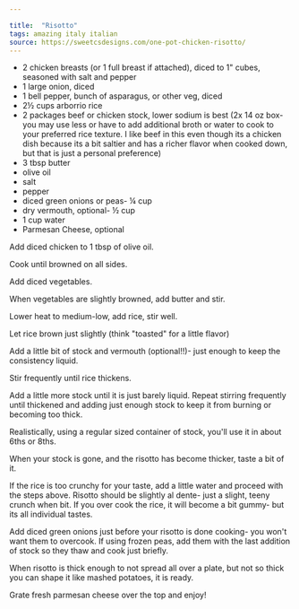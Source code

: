 ```yaml
---

title:  "Risotto"
tags: amazing italy italian
source: https://sweetcsdesigns.com/one-pot-chicken-risotto/
---
```

* 2 chicken breasts (or 1 full breast if attached), diced to 1" cubes, seasoned with salt and pepper
* 1 large onion, diced
* 1 bell pepper, bunch of asparagus, or other veg, diced
* 2½ cups arborrio rice
* 2 packages beef or chicken stock, lower sodium is best (2x 14 oz box- you may use less or have to add additional broth or water to cook to your preferred rice texture. I like beef in this even though its a chicken dish because its a bit saltier and has a richer flavor when cooked down, but that is just a personal preference)
* 3 tbsp butter
* olive oil
* salt
* pepper
* diced green onions or peas- ¼ cup
* dry vermouth, optional- ½ cup
* 1 cup water
* Parmesan Cheese, optional


Add diced chicken to 1 tbsp of olive oil.

Cook until browned on all sides.

Add diced vegetables.

When vegetables are slightly browned, add butter and stir.

Lower heat to medium-low, add rice, stir well.

Let rice brown just slightly (think "toasted" for a little flavor)

Add a little bit of stock and vermouth (optional!!)- just enough to keep the consistency liquid.

Stir frequently until rice thickens.

Add a little more stock until it is just barely liquid. Repeat stirring frequently until thickened and adding just enough stock to keep it from burning or becoming too thick.

Realistically, using a regular sized container of stock, you'll use it in about 6ths or 8ths.

When your stock is gone, and the risotto has become thicker, taste a bit of it.

If the rice is too crunchy for your taste, add a little water and proceed with the steps above. Risotto should be slightly al dente- just a slight, teeny crunch when bit. If you over cook the rice, it will become a bit gummy- but its all individual tastes.

Add diced green onions just before your risotto is done cooking- you won't want them to overcook. If using frozen peas, add them with the last addition of stock so they thaw and cook just briefly.

When risotto is thick enough to not spread all over a plate, but not so thick you can shape it like mashed potatoes, it is ready.

Grate fresh parmesan cheese over the top and enjoy!
